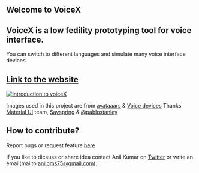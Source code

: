 ## Welcome to VoiceX
## VoiceX is  a low fedility prototyping tool for voice interface.

You can switch to different languages and simulate many voice interface devices.

## [Link to the website](https://anilkk.github.io/voicex/)

[![Introduction to voiceX](http://img.youtube.com/vi/jiGKqkXu80g/0.jpg)](https://youtu.be/jiGKqkXu80g)

Images used in this project are from [avataaars](http://www.avataaars.com/) & [Voice devices](https://www.behance.net/sayspring)
Thanks [Material UI](https://twitter.com/MaterialUI/) team, [Sayspring](https://www.sayspring.com/) & [@pablostanley](https://twitter.com/pablostanley)



## How to contribute?
Report bugs or request feature [here](https://github.com/anilkk/voicex/issues)


If you like to dicsuss or share idea  contact Anil Kumar on [Twitter](https://twitter.com/anilbms75/) or write an email(mailto:anilbms75@gmail.com).
